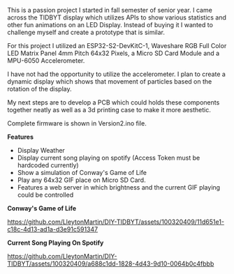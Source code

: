This is a passion project I started in fall semester of senior year. I came across the TIDBYT display which utilizes APIs to show various statistics and other fun animations on an LED Display. Instead of buying it I wanted to challenge myself and create a prototype that is similar.

For this project I utilized an ESP32-S2-DevKitC-1, Waveshare RGB Full Color LED Matrix Panel 4mm Pitch 64x32 Pixels, a Micro SD Card Module and a MPU-6050 Accelerometer.

I have not had the opportunity to utilize the accelerometer. I plan to create a dynamic display which shows that movement of particles based on the rotation of the display.

My next steps are to develop a PCB which could holds these components together neatly as well as a 3d printing case to make it more aesthetic.

Complete firmware is shown in Version2.ino file.


**Features**
- Display Weather
- Display current song playing on spotify (Access Token must be hardcoded currently)
- Show a simulation of Conway's Game of Life
- Play any 64x32 GIF place on Micro SD Card.
- Features a web server in which brightness and the current GIF playing could be controlled



**Conway's Game of Life**

https://github.com/LleytonMartin/DIY-TIDBYT/assets/100320409/11d651e1-c18c-4d13-ad1a-d3e91c591347

**Current Song Playing On Spotify**

https://github.com/LleytonMartin/DIY-TIDBYT/assets/100320409/a688c1dd-1828-4d43-9d10-0064b0c4fbbb


